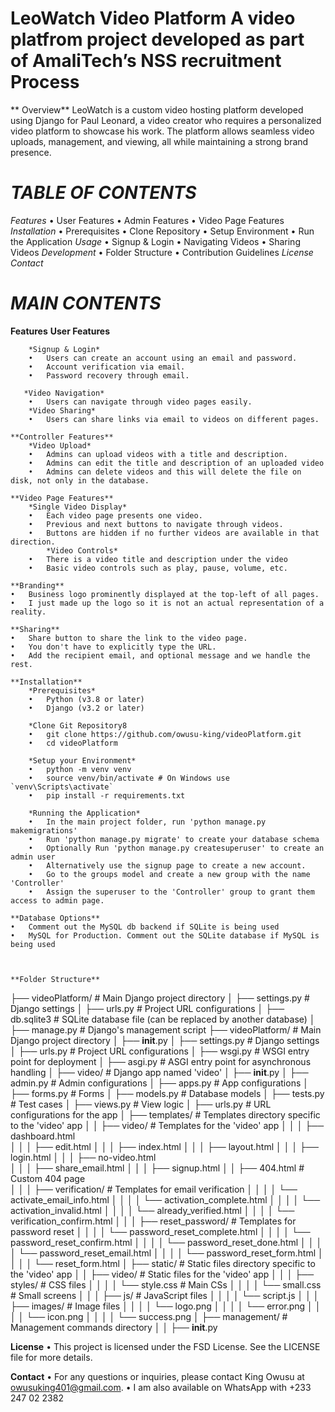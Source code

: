 
**LeoWatch Video Platform**
A video platfrom project developed as part of AmaliTech’s NSS recruitment Process
=====================================================================
** Overview**
LeoWatch is a custom video hosting platform developed using Django for Paul Leonard, a video creator who requires a personalized video platform to showcase his work. The platform allows seamless video uploads, management, and viewing, all while maintaining a strong brand presence.


***TABLE OF CONTENTS***
=====================
*Features*
    •	User Features
    •	Admin Features
    •	Video Page Features
*Installation*
    •	Prerequisites
    •	Clone Repository
    •	Setup Environment
    •	Run the Application
*Usage*
    •	Signup & Login
    •	Navigating Videos
    •	Sharing Videos
*Development*
    •	Folder Structure
    •	Contribution Guidelines
*License*
*Contact*


***MAIN CONTENTS***
========================================================================
**Features**
    **User Features**
    
        *Signup & Login*
        •	Users can create an account using an email and password.
        •	Account verification via email.
        •	Password recovery through email.
        
       *Video Navigation*
        •	Users can navigate through video pages easily.
        *Video Sharing*
        •	Users can share links via email to videos on different pages.

    **Controller Features**
        *Video Upload*
        •	Admins can upload videos with a title and description.
        •	Admins can edit the title and description of an uploaded video
        •	Admins can delete videos and this will delete the file on disk, not only in the database.

    **Video Page Features**
        *Single Video Display*
        •	Each video page presents one video.
        •	Previous and next buttons to navigate through videos.
        •	Buttons are hidden if no further videos are available in that direction.
            *Video Controls*
        •	There is a video title and description under the video
        •	Basic video controls such as play, pause, volume, etc.

    **Branding**
    •	Business logo prominently displayed at the top-left of all pages.
    •	I just made up the logo so it is not an actual representation of a reality.

    **Sharing**
    •	Share button to share the link to the video page.
    •	You don't have to explicitly type the URL. 
    •	Add the recipient email, and optional message and we handle the rest.

    **Installation**
        *Prerequisites*
        •	Python (v3.8 or later)
        •	Django (v3.2 or later)

        *Clone Git Repository8
        •	git clone https://github.com/owusu-king/videoPlatform.git
        •	cd videoPlatform

        *Setup your Environment*
        •	python -m venv venv
        •	source venv/bin/activate # On Windows use `venv\Scripts\activate`
        •	pip install -r requirements.txt
                
        *Running the Application*
        •	In the main project folder, run 'python manage.py makemigrations'
        •	Run 'python manage.py migrate' to create your database schema
        •	Optionally Run 'python manage.py createsuperuser' to create an admin user
        •	Alternatively use the signup page to create a new account.
        •	Go to the groups model and create a new group with the name 'Controller'
        •	Assign the superuser to the 'Controller' group to grant them access to admin page.

    **Database Options**    
    •	Comment out the MySQL db backend if SQLite is being used
    •	MySQL for Production. Comment out the SQLite database if MySQL is being used



    **Folder Structure**

├── videoPlatform/               # Main Django project directory
│   ├── settings.py              # Django settings
│   ├── urls.py                  # Project URL configurations
│   ├── db.sqlite3               # SQLite database file (can be replaced by another database)
│   ├── manage.py                # Django's management script
    ├── videoPlatform/                    # Main Django project directory
    │   ├── __init__.py
    │   ├── settings.py              # Django settings
    │   ├── urls.py                  # Project URL configurations
    │   ├── wsgi.py                  # WSGI entry point for deployment
    │   ├── asgi.py                  # ASGI entry point for asynchronous handling
    │
    ├── video/                       # Django app named 'video'
    │   ├── __init__.py
    │   ├── admin.py                 # Admin configurations
    │   ├── apps.py                  # App configurations
    │   ├── forms.py                 # Forms
    │   ├── models.py                # Database models
    │   ├── tests.py                 # Test cases
    │   ├── views.py                 # View logic
    │   ├── urls.py                  # URL configurations for the app
    │   ├── templates/               # Templates directory specific to the 'video' app
    │   │   ├── video/               # Templates for the 'video' app
    │   │   │   ├── dashboard.html  
    │   │   │   ├── edit.html 
    │   │   │   ├── index.html
    │   │   │   ├── layout.html 
    │   │   │   ├── login.html
    │   │   │   ├── no-video.html   
    │   │   │   ├── share_email.html
    │   │   │   ├── signup.html
    │   │   ├── 404.html                               # Custom 404 page                 
    │   │   │   ├── verification/                      # Templates for email verification
    │   │   │   │   └── activate_email_info.html
    │   │   │   │   └── activation_complete.html
    │   │   │   │   └── activation_invalid.html
    │   │   │   │   └── already_verified.html
    │   │   │   │   └── verification_confirm.html
    │   │   │   ├── reset_password/                    # Templates for password reset
    │   │   │   │   └── password_reset_complete.html
    │   │   │   │   └── password_reset_confirm.html
    │   │   │   │   └── password_reset_done.html
    │   │   │   │   └── password_reset_email.html
    │   │   │   │   └── password_reset_form.html
    │   │   │   │   └── reset_form.html
    │   ├── static/                  # Static files directory specific to the 'video' app
    │   │   ├── video/               # Static files for the 'video' app
    │   │   │   ├── styles/          # CSS files
    │   │   │   │   └── style.css    # Main CSs
    │   │   │   │   └── small.css    # Small screens
    │   │   │   ├── js/              # JavaScript files
    │   │   │   │   └── script.js
    │   │   │   ├── images/          # Image files
    │   │   │   │   └── logo.png
    │   │   │   │   └── error.png
    │   │   │   │   └── icon.png
    │   │   │   │   └── success.png
    │   ├── management/              # Management commands directory
    │   │   ├── __init__.py
    	

**License**
•	This project is licensed under the FSD License. See the LICENSE file for more details.

**Contact**
•	For any questions or inquiries, please contact King Owusu at owusuking401@gmail.com. 
•	I am also available on WhatsApp with +233 247 02 2382 
